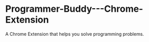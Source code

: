 # Programmer-Buddy---Chrome-Extension
A Chrome Extension that helps you solve programming problems.
